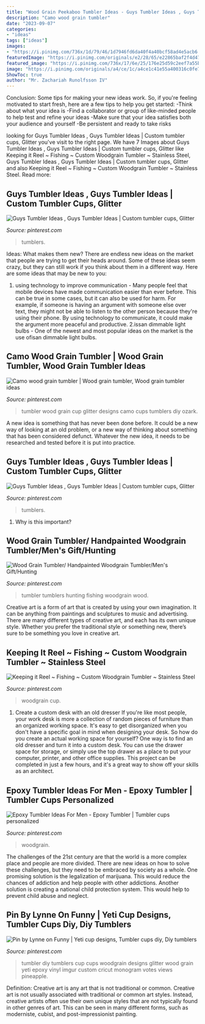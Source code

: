 ```yaml
---
title: "Wood Grain Peekaboo Tumbler Ideas - Guys Tumbler Ideas , Guys Tumbler Ideas"
description: "Camo wood grain tumbler"
date: "2023-09-07"
categories:
- "ideas"
tags: ["ideas"]
images:
- "https://i.pinimg.com/736x/1d/79/46/1d7946fd6da40f4a40bcf58ad4e5acb6.jpg"
featuredImage: "https://i.pinimg.com/originals/e2/28/65/e22865baf2f4d470fad1481967353e9d.jpg"
featured_image: "https://i.pinimg.com/736x/17/6e/25/176e25d59c2eef7a55b2a80500a12359.jpg"
image: "https://i.pinimg.com/originals/a4/ce/1c/a4ce1c41e55a400316c0fe7027296601.jpg"
ShowToc: true
author: "Mr. Zachariah Runolfsson IV"
---
```



Conclusion: Some tips for making your new ideas work.
So, if you're feeling motivated to start fresh, here are a few tips to help you get started: 
-Think about what your idea is 
-Find a collaborator or group of like-minded people to help test and refine your ideas 
-Make sure that your idea satisfies both your audience and yourself 
-Be persistent and ready to take risks

	

		
looking for Guys Tumbler Ideas , Guys Tumbler Ideas | Custom tumbler cups, Glitter you've visit to the right page. We have 7 Images about Guys Tumbler Ideas , Guys Tumbler Ideas | Custom tumbler cups, Glitter like Keeping it Reel ~ Fishing ~ Custom Woodgrain Tumbler ~ Stainless Steel, Guys Tumbler Ideas , Guys Tumbler Ideas | Custom tumbler cups, Glitter and also Keeping it Reel ~ Fishing ~ Custom Woodgrain Tumbler ~ Stainless Steel. Read more:
		
    
## Guys Tumbler Ideas , Guys Tumbler Ideas | Custom Tumbler Cups, Glitter

<img loading=lazy src="https://i.pinimg.com/originals/17/6e/25/176e25d59c2eef7a55b2a80500a12359.jpg" onerror="this.onerror=null;this.src='https://tse1.mm.bing.net/th?id=OIP.YZKD18Bsfztz2If-jW-VOwHaNK&amp;pid=15.1';" alt="Guys Tumbler Ideas , Guys Tumbler Ideas | Custom tumbler cups, Glitter">

_Source: pinterest.com_

>tumblers. 

	

Ideas: What makes them new?
There are endless new ideas on the market that people are trying to get their heads around. Some of these ideas seem crazy, but they can still work if you think about them in a different way. Here are some ideas that may be new to you: 
1. using technology to improve communication - Many people feel that mobile devices have made communication easier than ever before. This can be true in some cases, but it can also be used for harm. For example, if someone is having an argument with someone else over text, they might not be able to listen to the other person because they're using their phone. By using technology to communicate, it could make the argument more peaceful and productive. 
2.issan dimmable light bulbs - One of the newest and most popular ideas on the market is the use ofisan dimmable light bulbs.

    
## Camo Wood Grain Tumbler | Wood Grain Tumbler, Wood Grain Tumbler Ideas

<img loading=lazy src="https://i.pinimg.com/originals/11/0e/7b/110e7bed9355121d4632c5b87a15a902.jpg" onerror="this.onerror=null;this.src='https://tse1.mm.bing.net/th?id=OIP.CW7CT7OUq3x41klq1ufalQHaJ4&amp;pid=15.1';" alt="Camo wood grain tumbler | Wood grain tumbler, Wood grain tumbler ideas">

_Source: pinterest.com_

>tumbler wood grain cup glitter designs camo cups tumblers diy ozark. 

	

A new idea is something that has never been done before. It could be a new way of looking at an old problem, or a new way of thinking about something that has been considered defunct. Whatever the new idea, it needs to be researched and tested before it is put into practice.

    
## Guys Tumbler Ideas , Guys Tumbler Ideas | Custom Tumbler Cups, Glitter

<img loading=lazy src="https://i.pinimg.com/736x/17/6e/25/176e25d59c2eef7a55b2a80500a12359.jpg" onerror="this.onerror=null;this.src='https://tse4.mm.bing.net/th?id=OIP.iFd05-QJSWQJGvKcbkSZ4QHaNK&amp;pid=15.1';" alt="Guys Tumbler Ideas , Guys Tumbler Ideas | Custom tumbler cups, Glitter">

_Source: pinterest.com_

>tumblers. 

	

1) Why is this important?

    
## Wood Grain Tumbler/ Handpainted Woodgrain Tumbler/Men&#039;s Gift/Hunting

<img loading=lazy src="https://i.pinimg.com/736x/1d/79/46/1d7946fd6da40f4a40bcf58ad4e5acb6.jpg" onerror="this.onerror=null;this.src='https://tse1.mm.bing.net/th?id=OIP.hi_MSIz7Kw5SSAmLIzo_MgHaJ4&amp;pid=15.1';" alt="Wood Grain Tumbler/ Handpainted Woodgrain Tumbler/Men&#039;s Gift/Hunting">

_Source: pinterest.com_

>tumbler tumblers hunting fishing woodgrain wood. 

	

Creative art is a form of art that is created by using your own imagination. It can be anything from paintings and sculptures to music and advertising. There are many different types of creative art, and each has its own unique style. Whether you prefer the traditional style or something new, there’s sure to be something you love in creative art.

    
## Keeping It Reel ~ Fishing ~ Custom Woodgrain Tumbler ~ Stainless Steel

<img loading=lazy src="https://i.pinimg.com/736x/d1/bd/6c/d1bd6c23f3f96854c1b8aea8a15dc4ba.jpg" onerror="this.onerror=null;this.src='https://tse1.mm.bing.net/th?id=OIP.Gep3STVaswqMn0kabOfGsgHaJ3&amp;pid=15.1';" alt="Keeping it Reel ~ Fishing ~ Custom Woodgrain Tumbler ~ Stainless Steel">

_Source: pinterest.com_

>woodgrain cup. 

	

1. Create a custom desk with an old dresser
If you're like most people, your work desk is more a collection of random pieces of furniture than an organized working space. It's easy to get disorganized when you don't have a specific goal in mind when designing your desk. So how do you create an actual working space for yourself? One way is to find an old dresser and turn it into a custom desk. You can use the drawer space for storage, or simply use the top drawer as a place to put your computer, printer, and other office supplies. This project can be completed in just a few hours, and it's a great way to show off your skills as an architect.

    
## Epoxy Tumbler Ideas For Men - Epoxy Tumbler | Tumbler Cups Personalized

<img loading=lazy src="https://i.pinimg.com/originals/a4/ce/1c/a4ce1c41e55a400316c0fe7027296601.jpg" onerror="this.onerror=null;this.src='https://tse2.mm.bing.net/th?id=OIP.IdViJfk-g5JM0D3fYHduiwHaJQ&amp;pid=15.1';" alt="Epoxy Tumbler Ideas For Men - Epoxy Tumbler | Tumbler cups personalized">

_Source: pinterest.com_

>woodgrain. 

	

The challenges of the 21st century are that the world is a more complex place and people are more divided. There are new ideas on how to solve these challenges, but they need to be embraced by society as a whole. One promising solution is the legalization of marijuana. This would reduce the chances of addiction and help people with other addictions. Another solution is creating a national child protection system. This would help to prevent child abuse and neglect.

    
## Pin By Lynne On Funny | Yeti Cup Designs, Tumbler Cups Diy, Diy Tumblers

<img loading=lazy src="https://i.pinimg.com/originals/e2/28/65/e22865baf2f4d470fad1481967353e9d.jpg" onerror="this.onerror=null;this.src='https://tse2.mm.bing.net/th?id=OIP.iT1fKrTm9hIJ8WA4-vUX4AHaJ4&amp;pid=15.1';" alt="Pin by Lynne on Funny | Yeti cup designs, Tumbler cups diy, Diy tumblers">

_Source: pinterest.com_

>tumbler diy tumblers cup cups woodgrain designs glitter wood grain yeti epoxy vinyl imgur custom cricut monogram votes views pineapple. 

	

Definition: Creative art is any art that is not traditional or common.
Creative art is not usually associated with traditional or common art styles. Instead, creative artists often use their own unique styles that are not typically found in other genres of art. This can be seen in many different forms, such as moderniste, cubist, and post-impressionist painting.

